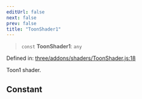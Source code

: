 ```yaml
---
editUrl: false
next: false
prev: false
title: "ToonShader1"
---
```


> `const` **ToonShader1**: `any`

Defined in: [three/addons/shaders/ToonShader.js:18](https://github.com/DefinitelyMaybe/three-i18n/blob/fa57b79433d1c349ffb23a78727299c8d4190136/three/addons/shaders/ToonShader.js#L18)

Toon1 shader.

## Constant
